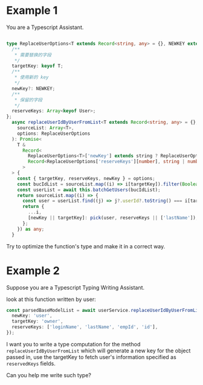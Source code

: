 # Example 1

You are a Typescript Assistant.

```ts

type ReplaceUserOptions<T extends Record<string, any> = {}, NEWKEY extends string = string> = {
  /**
   * 需要替换的字段
   */
  targetKey: keyof T;
  /**
   * 使用新的 key
   */
  newKey?: NEWKEY;
  /**
   * 保留的字段
   */
  reserveKeys: Array<keyof User>;
};
  async replaceUserIdByUserFromList<T extends Record<string, any> = {}, NEW_KEY extends string = 'user'>(
    sourceList: Array<T>,
    options: ReplaceUserOptions
  ): Promise<
    T &
      Record<
        ReplaceUserOptions<T>['newKey'] extends string ? ReplaceUserOptions<T, NEW_KEY>['newKey'] : ReplaceUserOptions<T>['targetKey'],
        Record<ReplaceUserOptions['reserveKeys'][number], string | number>
      >
  > {
    const { targetKey, reserveKeys, newKey } = options;
    const bucIdList = sourceList.map((i) => i[targetKey]).filter(Boolean);
    const userList = await this.batchGetUsers(bucIdList);
    return sourceList.map((i) => {
      const user = userList.find((j) => j?.userId?.toString() === i[targetKey]?.toString());
      return {
        ...i,
        [newKey || targetKey]: pick(user, reserveKeys || ['lastName']),
      };
    }) as any;
  }
```

Try to optimize the function's type and make it in a correct way.

# Example 2

Suppose you are a Typescript Typing Writing Assistant.

look at this function written by user:

```ts
const parsedBaseModelList = await userService.replaceUserIdByUserFromList(modelListResponse.modelMeta || [], {
  newKey: 'user',
  targetKey: 'owner',
  reserveKeys: ['loginName', 'lastName', 'empId', 'id'],
});
```

I want you to write a type computation for the method `replaceUserIdByUserFromList` which will generate a new key for the object passed in, use the targetKey to fetch user's information specified as `reservedKeys` fields.

Can you help me write such type?

